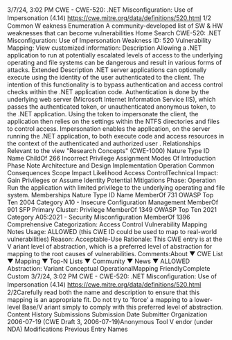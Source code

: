 3/7/24, 3:02 PM CWE - CWE-520: .NET Misconﬁguration: Use of Impersonation (4.14)
https://cwe.mitre.org/data/deﬁnitions/520.html 1/2
Common W eakness Enumeration
A community-developed list of SW & HW weaknesses that can become
vulnerabilities
Home Search
CWE-520: .NET Misconfiguration: Use of Impersonation
Weakness ID: 520
Vulnerability Mapping: 
View customized information:
 Description
Allowing a .NET application to run at potentially escalated levels of access to the underlying operating and file systems can be
dangerous and result in various forms of attacks.
 Extended Description
.NET server applications can optionally execute using the identity of the user authenticated to the client. The intention of this
functionality is to bypass authentication and access control checks within the .NET application code. Authentication is done by the
underlying web server (Microsoft Internet Information Service IIS), which passes the authenticated token, or unauthenticated
anonymous token, to the .NET application. Using the token to impersonate the client, the application then relies on the settings within
the NTFS directories and files to control access. Impersonation enables the application, on the server running the .NET application, to
both execute code and access resources in the context of the authenticated and authorized user .
 Relationships
 Relevant to the view "Research Concepts" (CWE-1000)
Nature Type ID Name
ChildOf 266 Incorrect Privilege Assignment
 Modes Of Introduction
Phase Note
Architecture and Design
Implementation
Operation
 Common Consequences
Scope Impact Likelihood
Access ControlTechnical Impact: Gain Privileges or Assume Identity
 Potential Mitigations
Phase: Operation
Run the application with limited privilege to the underlying operating and file system.
 Memberships
Nature Type ID Name
MemberOf 731 OWASP Top Ten 2004 Category A10 - Insecure Configuration Management
MemberOf 901 SFP Primary Cluster: Privilege
MemberOf 1349 OWASP Top Ten 2021 Category A05:2021 - Security Misconfiguration
MemberOf 1396 Comprehensive Categorization: Access Control
 Vulnerability Mapping Notes
Usage: ALLOWED (this CWE ID could be used to map to real-world vulnerabilities)
Reason: Acceptable-Use
Rationale:
This CWE entry is at the V ariant level of abstraction, which is a preferred level of abstraction for mapping to the root causes of
vulnerabilities.
Comments:About ▼ CWE List ▼ Mapping ▼ Top-N Lists ▼ Community ▼ News ▼
ALLOWED
Abstraction: Variant
Conceptual OperationalMapping
FriendlyComplete Custom
3/7/24, 3:02 PM CWE - CWE-520: .NET Misconﬁguration: Use of Impersonation (4.14)
https://cwe.mitre.org/data/deﬁnitions/520.html 2/2Carefully read both the name and description to ensure that this mapping is an appropriate fit. Do not try to 'force' a mapping to a
lower-level Base/V ariant simply to comply with this preferred level of abstraction.
 Content History
 Submissions
Submission Date Submitter Organization
2006-07-19
(CWE Draft 3, 2006-07-19)Anonymous Tool V endor (under NDA)
 Modifications
 Previous Entry Names
